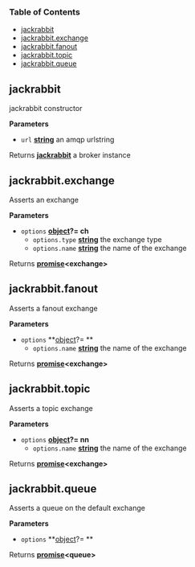 <!-- Generated by documentation.js. Update this documentation by updating the source code. -->

### Table of Contents

-   [jackrabbit](#jackrabbit)
-   [jackrabbit.exchange](#jackrabbitexchange)
-   [jackrabbit.fanout](#jackrabbitfanout)
-   [jackrabbit.topic](#jackrabbittopic)
-   [jackrabbit.queue](#jackrabbitqueue)

## jackrabbit

jackrabbit constructor

**Parameters**

-   `url` **[string](https://developer.mozilla.org/en-US/docs/Web/JavaScript/Reference/Global_Objects/String)** an amqp urlstring

Returns **[jackrabbit](#jackrabbit)** a broker instance

## jackrabbit.exchange

Asserts an exchange

**Parameters**

-   `options` **[object](https://developer.mozilla.org/en-US/docs/Web/JavaScript/Reference/Global_Objects/Object)?= ch** 
    -   `options.type` **[string](https://developer.mozilla.org/en-US/docs/Web/JavaScript/Reference/Global_Objects/String)** the exchange type
    -   `options.name` **[string](https://developer.mozilla.org/en-US/docs/Web/JavaScript/Reference/Global_Objects/String)** the name of the exchange

Returns **[promise](https://developer.mozilla.org/en-US/docs/Web/JavaScript/Reference/Global_Objects/Promise)&lt;exchange>** 

## jackrabbit.fanout

Asserts a fanout exchange

**Parameters**

-   `options` **[object](https://developer.mozilla.org/en-US/docs/Web/JavaScript/Reference/Global_Objects/Object)?=   ** 
    -   `options.name` **[string](https://developer.mozilla.org/en-US/docs/Web/JavaScript/Reference/Global_Objects/String)** the name of the exchange

Returns **[promise](https://developer.mozilla.org/en-US/docs/Web/JavaScript/Reference/Global_Objects/Promise)&lt;exchange>** 

## jackrabbit.topic

Asserts a topic exchange

**Parameters**

-   `options` **[object](https://developer.mozilla.org/en-US/docs/Web/JavaScript/Reference/Global_Objects/Object)?= nn** 
    -   `options.name` **[string](https://developer.mozilla.org/en-US/docs/Web/JavaScript/Reference/Global_Objects/String)** the name of the exchange

Returns **[promise](https://developer.mozilla.org/en-US/docs/Web/JavaScript/Reference/Global_Objects/Promise)&lt;exchange>** 

## jackrabbit.queue

Asserts a queue on the default exchange

**Parameters**

-   `options` **[object](https://developer.mozilla.org/en-US/docs/Web/JavaScript/Reference/Global_Objects/Object)?= 
     ** 

Returns **[promise](https://developer.mozilla.org/en-US/docs/Web/JavaScript/Reference/Global_Objects/Promise)&lt;queue>** 
